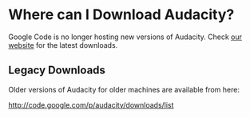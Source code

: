 # Where can I Download Audacity? #

Google Code is no longer hosting new versions of Audacity. Check [our website](http://audacity.sourceforge.net/) for the latest downloads.

## Legacy Downloads ##

Older versions of Audacity for older machines are available from here:

http://code.google.com/p/audacity/downloads/list